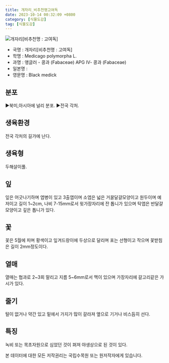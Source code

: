 ```yaml
---
title: 개자리_비추천명고여독
date: 2023-10-14 00:32:09 +0800
category: [식물도감]
tag: [식물도감]
---
```




![개자리[비추천명 : 고여독]](/fileUpload/plants/basic/Leguminosae/Medicago/1952/1_th2.JPG)
- 국명 : 개자리[비추천명 : 고여독]
- 학명 : Medicago polymorpha L.
- 과명 : 앵글러 - 콩과 (Fabaceae) APG Ⅳ- 콩과 (Fabaceae)
- 일본명 : 
- 영문명 : Black medick


## 분포
▶북미,아시아에 널리 분포.▶전국 각처.
## 생육환경
전국 각처의 길가에 난다.
## 생육형
두해살이풀.
## 잎
잎은 어긋나기하며 엽병이 있고 3출엽이며 소엽은 넓은 거꿀달걀모양이고 원두이며 예저이고 길이 1~2cm, 나비 7-15mm로서 윗가장자리에 잔 톱니가 있으며 탁엽은 반달걀모양이고 깊은 톱니가 있다.
## 꽃
꽃은 5월에 피며 황색이고 잎겨드랑이에 두상으로 달리며 포는 선형이고 작으며 꽃받침은 길이 2mm정도이다.
## 열매
열매는 협과로 2~3회 말리고 지름 5~6mm로서 맥이 있으며 가장자리에 갈고리같은 가시가 있다.
## 줄기
털이 없거나 약간 있고 밑에서 가지가 많이 갈라져 옆으로 기거나 비스듬히 선다.
## 특징
녹비 또는 목초자원으로 심었던 것이 펴져 야생상으로 된 것이 있다.






본 데이터에 대한 모든 저작권리는 국립수목원 또는 원저작자에게 있습니다.
